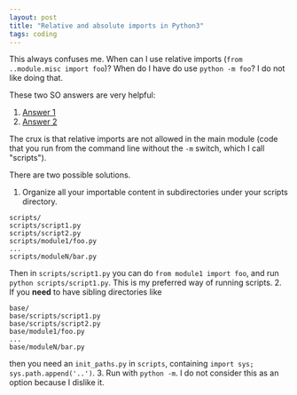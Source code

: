 ```yaml
---
layout: post
title: "Relative and absolute imports in Python3"
tags: coding
---
```


This always confuses me. When can I use relative imports (`from ..module.misc import foo`)?
When do I have do use `python -m foo`? I do not like doing that.

These two SO answers are very helpful:
1. [Answer 1](https://stackoverflow.com/a/43859946/2469613)
2. [Answer 2](https://stackoverflow.com/a/16985066/2469613)

The crux is that relative imports are not allowed in the main module (code that you run from the command line without the `-m` switch, which I call "scripts").

There are two possible solutions.
1. Organize all your importable content in subdirectories under your scripts directory.
```
scripts/
scripts/script1.py
scripts/script2.py
scripts/module1/foo.py
...
scripts/moduleN/bar.py
```
Then in `scripts/script1.py` you can do `from module1 import foo`, and run `python scripts/script1.py`. This is my preferred way of running scripts.
2. If you **need** to have sibling directories like
```
base/
base/scripts/script1.py
base/scripts/script2.py
base/module1/foo.py
...
base/moduleN/bar.py
```
then you need an `init_paths.py` in `scripts`, containing `import sys; sys.path.append('..')`.
3. Run with `python -m`. I do not consider this as an option because I dislike it.
